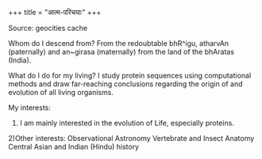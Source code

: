 +++
title = "आत्म-परिचयाः"
+++

Source: geocities cache

Whom do I descend from? From the redoubtable bhR^igu, atharvAn (paternally) and an~girasa (maternally) from the land of the bhAratas (India).

What do I do for my living? I study protein sequences using computational methods and draw far-reaching conclusions regarding the origin of and evolution of all living organisms.

My interests:

1) I am mainly interested in the evolution of Life, especially proteins.

2)Other interests:
Observational Astronomy
Vertebrate and Insect Anatomy
Central Asian and Indian (Hindu) history

